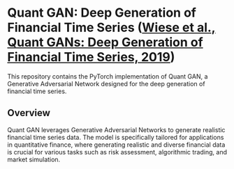 <!-- ### For the Application of QuantGAN to Risk Management see the notebook [stockVaR.ipynb](./stockVaR.ipynb) -->

# Quant GAN: Deep Generation of Financial Time Series ([Wiese et al., Quant GANs: Deep Generation of Financial Time Series, 2019](https://arxiv.org/abs/1907.06673))

This repository contains the PyTorch implementation of Quant GAN, a Generative Adversarial Network designed for the deep generation of financial time series.

## Overview

Quant GAN leverages Generative Adversarial Networks to generate realistic financial time series data. The model is specifically tailored for applications in quantitative finance, where generating realistic and diverse financial data is crucial for various tasks such as risk assessment, algorithmic trading, and market simulation.
